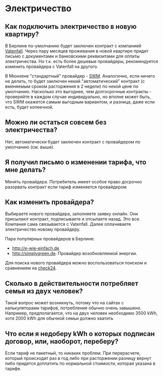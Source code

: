 # Электричество

## Как подключить электричество в новую квартиру?
В Берлине по-умолчанию будет заключен контракт с компанией [Vatenfall](https://www.vattenfall.de/stromtarife). Через пару месяцев проживания в новой квартире придет письмо с документами и банковскими реквизитами для оплаты электричества. Но т.к. есть более дешевые провайдеры, рекомендуется изменить провайдера с Vatenfall на другого.

В Мюнхене "стандартный" провайдер - [SWM](https://www.swm.de/strom). Аналогично, если ничего не делать, то будет заключен некий "автоматический" контракт (с вменяемым сроком расторжения в 2 недели) по некой цене по умолчанию. Насколько это выгоднее, чем долгосрочные контракты - проверяйте в каждом случае индивидуально, но вполне может быть, что SWM окажется самым выгодным вариантом, и разница, даже если есть, будет копеечной.

## Можно ли остаться совсем без электричества?
Нет, автоматически будет заключен контракт с провайдером по умолчанию (см. выше).

## Я получил письмо о изменении тарифа, что мне делать?
Менять провайдера. Потребитель имеет особое право досрочно разорвать контракт если тариф изменяется провайдером

## Как изменить провайдера?
Выбираете нового провайдера, заполняете заявку онлайн. Они присылают контракт, подписываете и отсылаете назад. Это все. Компания сама связывается с Vatenfall. Далее оплачиваете электричество новому провайдеру.

Пара популярных провайдеров в Берлине:
- http://e-wie-einfach.de
- http://simplygreen.de. Провайдер возобновляемой энергии.

Для поиска нового провайдера можно воспользоваться поиском и сравнением на [check24](https://www.check24.de/strom/).

## Сколько в действительности потребляет семья из двух человек?
Такой вопрос может возникнуть, потому что на сайтах с калькуляторами тарифов, потребление обычно очень завышено. 
Например, предполагается, что на двух человек необходимо 3500 kWh, хотя 2000 kWh для обычной семьи должно хватить

## Что если я недоберу kWh о которых подписан договор, или, наоборот, переберу?
Если тариф не пакетный, то никаких проблем. 
При перерасчете, который происходит раз в год либо при расторжении разницу вернут либо придется доплатить по нормальной стоимости, 
которая указана в тарифе.

